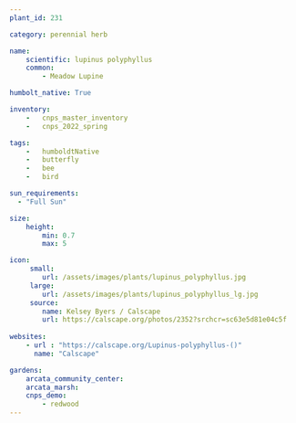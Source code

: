 ```yaml
---
plant_id: 231 

category: perennial herb

name: 
    scientific: lupinus polyphyllus 
    common: 
        - Meadow Lupine 

humbolt_native: True

inventory: 
    -   cnps_master_inventory
    -   cnps_2022_spring

tags:  
    -   humboldtNative
    -   butterfly 
    -   bee
    -   bird

sun_requirements:
  - "Full Sun"

size:
    height: 
        min: 0.7 
        max: 5

icon: 
     small: 
        url: /assets/images/plants/lupinus_polyphyllus.jpg
     large: 
        url: /assets/images/plants/lupinus_polyphyllus_lg.jpg
     source: 
        name: Kelsey Byers / Calscape
        url: https://calscape.org/photos/2352?srchcr=sc63e5d81e04c5f
 
websites:
    - url : "https://calscape.org/Lupinus-polyphyllus-()"
      name: "Calscape"

gardens:
    arcata_community_center:
    arcata_marsh:
    cnps_demo: 
        - redwood
---
```

